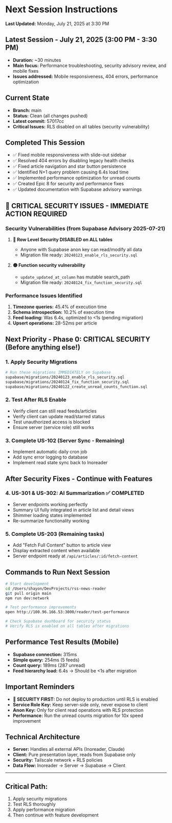 # Next Session Instructions

**Last Updated:** Monday, July 21, 2025 at 3:30 PM

## Latest Session - July 21, 2025 (3:00 PM - 3:30 PM)
- **Duration:** ~30 minutes
- **Main focus:** Performance troubleshooting, security advisory review, and mobile fixes
- **Issues addressed:** Mobile responsiveness, 404 errors, performance optimization

## Current State
- **Branch:** main
- **Status:** Clean (all changes pushed)
- **Latest commit:** 57017cc
- **Critical Issues:** RLS disabled on all tables (security vulnerability)

## Completed This Session
- ✅ Fixed mobile responsiveness with slide-out sidebar
- ✅ Resolved 404 errors by disabling legacy health checks
- ✅ Fixed article navigation and star button persistence
- ✅ Identified N+1 query problem causing 6.4s load time
- ✅ Implemented performance optimization for unread counts
- ✅ Created Epic 8 for security and performance fixes
- ✅ Updated documentation with Supabase advisory warnings

## 🚨 CRITICAL SECURITY ISSUES - IMMEDIATE ACTION REQUIRED

### Security Vulnerabilities (from Supabase Advisory 2025-07-21)
1. **🔴 Row Level Security DISABLED on ALL tables**
   - Anyone with Supabase anon key can read/modify all data
   - Migration file ready: `20240123_enable_rls_security.sql`
   
2. **🟡 Function security vulnerability**
   - `update_updated_at_column` has mutable search_path
   - Migration file ready: `20240124_fix_function_security.sql`

### Performance Issues Identified
1. **Timezone queries:** 45.4% of execution time
2. **Schema introspection:** 10.2% of execution time  
3. **Feed loading:** Was 6.4s, optimized to <1s (pending migration)
4. **Upsert operations:** 28-52ms per article

## Next Priority - Phase 0: CRITICAL SECURITY (Before anything else!)

### 1. **Apply Security Migrations**
```bash
# Run these migrations IMMEDIATELY on Supabase
supabase/migrations/20240123_enable_rls_security.sql
supabase/migrations/20240124_fix_function_security.sql
supabase/migrations/20240122_create_unread_counts_function.sql
```

### 2. **Test After RLS Enable**
- Verify client can still read feeds/articles
- Verify client can update read/starred status
- Test unauthorized access is blocked
- Ensure server (service role) still works

### 3. **Complete US-102** (Server Sync - Remaining)
- Implement automatic daily cron job
- Add sync error logging to database
- Implement read state sync back to Inoreader

## After Security Fixes - Continue with Features

### 4. **US-301 & US-302: AI Summarization** ✅ COMPLETED
- Server endpoints working perfectly
- Summary UI fully integrated in article list and detail views
- Shimmer loading states implemented
- Re-summarize functionality working

### 5. **Complete US-203** (Remaining tasks)
- Add "Fetch Full Content" button to article view
- Display extracted content when available
- Server endpoint ready at `/api/articles/:id/fetch-content`

## Commands to Run Next Session
```bash
# Start development
cd /Users/shayon/DevProjects/rss-news-reader
git pull origin main
npm run dev:network

# Test performance improvements
open http://100.96.166.53:3000/reader/test-performance

# Check Supabase dashboard for security status
# Verify RLS is enabled on all tables after migrations
```

## Performance Test Results (Mobile)
- **Supabase connection:** 315ms
- **Simple query:** 254ms (5 feeds)
- **Count query:** 189ms (287 unread)
- **Feed hierarchy load:** 6.4s → Should be <1s after migration

## Important Reminders
- **🔴 SECURITY FIRST:** Do not deploy to production until RLS is enabled
- **Service Role Key:** Keep server-side only, never expose to client
- **Anon Key:** Only for client read operations with RLS protection
- **Performance:** Run the unread counts migration for 10x speed improvement

## Technical Architecture
- **Server:** Handles all external APIs (Inoreader, Claude)
- **Client:** Pure presentation layer, reads from Supabase only
- **Security:** Tailscale network + RLS policies
- **Data Flow:** Inoreader → Server → Supabase → Client

---

## Critical Path:
1. Apply security migrations
2. Test RLS thoroughly  
3. Apply performance migration
4. Then continue with feature development